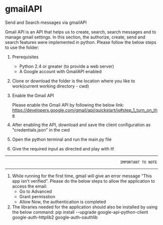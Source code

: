# gmailAPI
Send and Search messages via gmailAPI


Gmail API is an API that helps us to create, search, search messages and to manage gmail settings. In this section, the authorize, create, send and search features were implemented in python. Please follow the below steps to use the folder:

1. Prerequisites

   * Python 2.4 or greater (to provide a web server)
   * A Google account with GmailAPI enabled

2. Clone or download the folder is the location where you like to work(current working directory - cwd)

3. Enable the Gmail API

    Please enable the Gmail API by following the below link:
    https://developers.google.com/gmail/api/quickstart/js#step_1_turn_on_the

4. After enabling the API, download and save the client configuration as "credentials.json" in the cwd

5. Open the python terminal and run the main.py file 

6. Give the required input as directed and play with it!


*******************************************************************************************************************************************
                                                         IMPORTANT TO NOTE
*******************************************************************************************************************************************
1. While running for the first time, gmail will give an error message "This app isn't verified". Please do the below steps to allow the application to access the email:
    * Go to Advanced
    * Grant permisstion
    * Allow Now, the authentication is completed
2. The libraries needed for the application should also be installed by using the below command:
     pip install --upgrade google-api-python-client google-auth-httplib2 google-auth-oauthlib   

